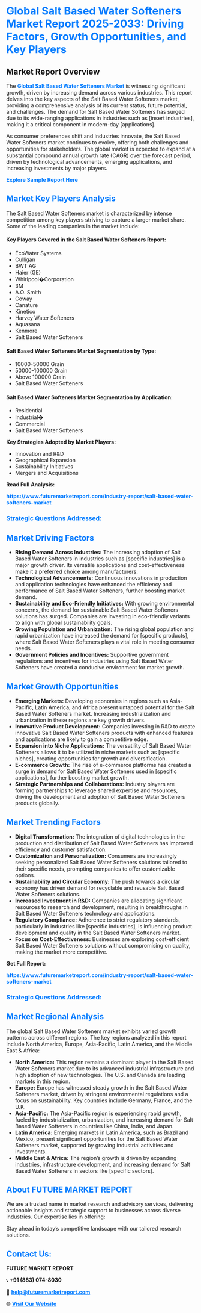 <h1 style="color: #007BFF;">Global Salt Based Water Softeners Market Report 2025-2033: Driving Factors, Growth Opportunities, and Key Players</h1>

<section id="overview">
<h2>Market Report Overview</h2>
<p>The <a href="https://www.futuremarketreport.com/industry-report/salt-based-water-softeners-market" style="color: #007BFF; text-decoration: none;"><strong>Global Salt Based Water Softeners Market</strong></a> is witnessing significant growth, driven by increasing demand across various industries. This report delves into the key aspects of the Salt Based Water Softeners market, providing a comprehensive analysis of its current status, future potential, and challenges. The demand for Salt Based Water Softeners has surged due to its wide-ranging applications in industries such as [insert industries], making it a critical component in modern-day [applications].</p>
<p>As consumer preferences shift and industries innovate, the Salt Based Water Softeners market continues to evolve, offering both challenges and opportunities for stakeholders. The global market is expected to expand at a substantial compound annual growth rate (CAGR) over the forecast period, driven by technological advancements, emerging applications, and increasing investments by major players.</p>
</section>

<section id="overview">
<p><a href="https://www.futuremarketreport.com/request-sample/reportId=110482" style="color: #007BFF; text-decoration: none;"><strong>Explore Sample Report Here</strong></a></p>
</section>

<section id="key-players">
<h2 style="color: #007BFF;">Market Key Players Analysis</h2>
<p>The Salt Based Water Softeners market is characterized by intense competition among key players striving to capture a larger market share. Some of the leading companies in the market include:</p>
<h4>Key Players Covered in the Salt Based Water Softeners Report:</h4>
<ul><li>EcoWater Systems</li><li>Culligan</li><li>BWT AG</li><li>Haier (GE)</li><li>Whirlpool�Corporation</li><li>3M</li><li>A.O. Smith</li><li>Coway</li><li>Canature</li><li>Kinetico</li><li>Harvey Water Softeners</li><li>Aquasana</li><li>Kenmore</li><li>Salt Based Water Softeners</li></ul>
<h4>Salt Based Water Softeners Market Segmentation by Type:</h4>
<ul><li>10000-50000 Grain</li><li>50000-100000 Grain</li><li>Above 100000 Grain</li><li>Salt Based Water Softeners</li></ul>

<h4>Salt Based Water Softeners Market Segmentation by Application:</h4>
<ul><li>Residential</li><li>Industrial�</li><li>Commercial</li><li>Salt Based Water Softeners</li></ul>
<p><strong>Key Strategies Adopted by Market Players:</strong></p>
<ul>
<li>Innovation and R&D</li>
<li>Geographical Expansion</li>
<li>Sustainability Initiatives</li>
<li>Mergers and Acquisitions</li>
</ul>
</section>

<section>
<p><strong>Read Full Analysis: </strong></p><a href="https://www.futuremarketreport.com/industry-report/salt-based-water-softeners-market" style="color: #007BFF; text-decoration: none;"><strong>https://www.futuremarketreport.com/industry-report/salt-based-water-softeners-market</strong></a>
<h3 style="color: #007BFF;">Strategic Questions Addressed:</h3>
</section>

<section id="driving-factors">
<h2 style="color: #007BFF;">Market Driving Factors</h2>
<ul>
<li><strong>Rising Demand Across Industries:</strong> The increasing adoption of Salt Based Water Softeners in industries such as [specific industries] is a major growth driver. Its versatile applications and cost-effectiveness make it a preferred choice among manufacturers.</li>
<li><strong>Technological Advancements:</strong> Continuous innovations in production and application technologies have enhanced the efficiency and performance of Salt Based Water Softeners, further boosting market demand.</li>
<li><strong>Sustainability and Eco-Friendly Initiatives:</strong> With growing environmental concerns, the demand for sustainable Salt Based Water Softeners solutions has surged. Companies are investing in eco-friendly variants to align with global sustainability goals.</li>
<li><strong>Growing Population and Urbanization:</strong> The rising global population and rapid urbanization have increased the demand for [specific products], where Salt Based Water Softeners plays a vital role in meeting consumer needs.</li>
<li><strong>Government Policies and Incentives:</strong> Supportive government regulations and incentives for industries using Salt Based Water Softeners have created a conducive environment for market growth.</li>
</ul>
</section>

<section id="growth-opportunities">
<h2 style="color: #007BFF;">Market Growth Opportunities</h2>
<ul>
<li><strong>Emerging Markets:</strong> Developing economies in regions such as Asia-Pacific, Latin America, and Africa present untapped potential for the Salt Based Water Softeners market. Increasing industrialization and urbanization in these regions are key growth drivers.</li>
<li><strong>Innovative Product Development:</strong> Companies investing in R&D to create innovative Salt Based Water Softeners products with enhanced features and applications are likely to gain a competitive edge.</li>
<li><strong>Expansion into Niche Applications:</strong> The versatility of Salt Based Water Softeners allows it to be utilized in niche markets such as [specific niches], creating opportunities for growth and diversification.</li>
<li><strong>E-commerce Growth:</strong> The rise of e-commerce platforms has created a surge in demand for Salt Based Water Softeners used in [specific applications], further boosting market growth.</li>
<li><strong>Strategic Partnerships and Collaborations:</strong> Industry players are forming partnerships to leverage shared expertise and resources, driving the development and adoption of Salt Based Water Softeners products globally.</li>
</ul>
</section>

<section id="trending-factors">
<h2 style="color: #007BFF;">Market Trending Factors</h2>
<ul>
<li><strong>Digital Transformation:</strong> The integration of digital technologies in the production and distribution of Salt Based Water Softeners has improved efficiency and customer satisfaction.</li>
<li><strong>Customization and Personalization:</strong> Consumers are increasingly seeking personalized Salt Based Water Softeners solutions tailored to their specific needs, prompting companies to offer customizable options.</li>
<li><strong>Sustainability and Circular Economy:</strong> The push towards a circular economy has driven demand for recyclable and reusable Salt Based Water Softeners solutions.</li>
<li><strong>Increased Investment in R&D:</strong> Companies are allocating significant resources to research and development, resulting in breakthroughs in Salt Based Water Softeners technology and applications.</li>
<li><strong>Regulatory Compliance:</strong> Adherence to strict regulatory standards, particularly in industries like [specific industries], is influencing product development and quality in the Salt Based Water Softeners market.</li>
<li><strong>Focus on Cost-Effectiveness:</strong> Businesses are exploring cost-efficient Salt Based Water Softeners solutions without compromising on quality, making the market more competitive.</li>
</ul>
</section>

<section>
<p><strong>Get Full Report: </strong></p><a href="https://www.futuremarketreport.com/industry-report/salt-based-water-softeners-market" style="color: #007BFF; text-decoration: none;"><strong>https://www.futuremarketreport.com/industry-report/salt-based-water-softeners-market</strong></a>
<h3 style="color: #007BFF;">Strategic Questions Addressed:</h3>
</section>


<section id="regional-analysis">
<h2 style="color: #007BFF;">Market Regional Analysis</h2>
<p>The global Salt Based Water Softeners market exhibits varied growth patterns across different regions. The key regions analyzed in this report include North America, Europe, Asia-Pacific, Latin America, and the Middle East & Africa:</p>
<ul>
<li><strong>North America:</strong> This region remains a dominant player in the Salt Based Water Softeners market due to its advanced industrial infrastructure and high adoption of new technologies. The U.S. and Canada are leading markets in this region.</li>
<li><strong>Europe:</strong> Europe has witnessed steady growth in the Salt Based Water Softeners market, driven by stringent environmental regulations and a focus on sustainability. Key countries include Germany, France, and the U.K.</li>
<li><strong>Asia-Pacific:</strong> The Asia-Pacific region is experiencing rapid growth, fueled by industrialization, urbanization, and increasing demand for Salt Based Water Softeners in countries like China, India, and Japan.</li>
<li><strong>Latin America:</strong> Emerging markets in Latin America, such as Brazil and Mexico, present significant opportunities for the Salt Based Water Softeners market, supported by growing industrial activities and investments.</li>
<li><strong>Middle East & Africa:</strong> The region’s growth is driven by expanding industries, infrastructure development, and increasing demand for Salt Based Water Softeners in sectors like [specific sectors].</li>
</ul>
</section>

<footer>
<h2 style="color: #007BFF;">About FUTURE MARKET REPORT</h2>
<p>We are a trusted name in market research and advisory services, delivering actionable insights and strategic support to businesses across diverse industries. Our expertise lies in offering:</p>

<p>Stay ahead in today’s competitive landscape with our tailored research solutions.</p>

<h2 style="color: #007BFF;">Contact Us:</h2>
<p><strong>FUTURE MARKET REPORT</strong></p>
<p>📞 <strong>+91 (883) 074-8030</strong></p>
<p>📧 <strong><a href="mailto:help@futuremarketreport.com" style="color: #007BFF;">help@futuremarketreport.com</a></strong></p>
<p>🌐 <strong><a href="https://www.futuremarketreport.com/" style="color: #007BFF;">Visit Our Website</a></strong></p>
</footer>